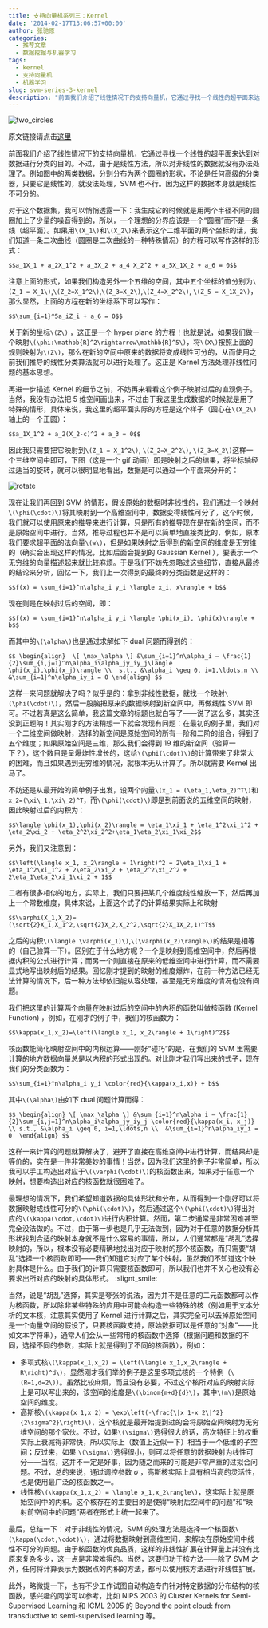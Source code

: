 ```yaml
---
title: 支持向量机系列三：Kernel
date: '2014-02-17T13:06:57+00:00'
author: 张驰原
categories:
  - 推荐文章
  - 数据挖掘与机器学习
tags:
  - kernel
  - 支持向量机
  - 机器学习
slug: svm-series-3-kernel
description: "前面我们介绍了线性情况下的支持向量机，它通过寻找一个线性的超平面来达到对数据进行分类的目的。不过，由于是线性方法，所以对非线性的数据就没有办法处理了。例如图中的两类数据，分别分布为两个圆圈的形状，不论是任何高级的分类器，只要它是线性的，就没法处理，SVM 也不行。因为这样的数据本身就是线性不可分的。"
---
```


![two_circles](https://uploads.cosx.org/2014/02/two_circles.png) 

原文链接请点击[这里](http://blog.pluskid.org/?p=685)

前面我们介绍了线性情况下的支持向量机，它通过寻找一个线性的超平面来达到对数据进行分类的目的。不过，由于是线性方法，所以对非线性的数据就没有办法处理了。例如图中的两类数据，分别分布为两个圆圈的形状，不论是任何高级的分类器，只要它是线性的，就没法处理，SVM 也不行。因为这样的数据本身就是线性不可分的。

对于这个数据集，我可以悄悄透露一下：我生成它的时候就是用两个半径不同的圆圈加上了少量的噪音得到的，所以，一个理想的分界应该是一个“圆圈”而不是一条线（超平面）。如果用`\(X_1\)`和`\(X_2\)`来表示这个二维平面的两个坐标的话，我们知道一条二次曲线（圆圈是二次曲线的一种特殊情况）的方程可以写作这样的形式：

`$$a_1X_1 + a_2X_1^2 + a_3X_2 + a_4 X_2^2 + a_5X_1X_2 + a_6 = 0$$`

注意上面的形式，如果我们构造另外一个五维的空间，其中五个坐标的值分别为`\(Z_1 = X_1\)`,`\(Z_2=X_1^2\)`,`\(Z_3=X_2\)`,`\(Z_4=X_2^2\)`, `\(Z_5 = X_1X_2\)`，那么显然，上面的方程在新的坐标系下可以写作：

`$$\sum_{i=1}^5a_iZ_i + a_6 = 0$$`

关于新的坐标`\(Z\)` ，这正是一个 hyper plane 的方程！也就是说，如果我们做一个映射`\(\phi:\mathbb{R}^2\rightarrow\mathbb{R}^5\)`，将`\(X\)`按照上面的规则映射为`\(Z\)`，那么在新的空间中原来的数据将变成线性可分的，从而使用之前我们推导的线性分类算法就可以进行处理了。这正是 Kernel 方法处理非线性问题的基本思想。

再进一步描述 Kernel 的细节之前，不妨再来看看这个例子映射过后的直观例子。当然，我没有办法把 5 维空间画出来，不过由于我这里生成数据的时候就是用了特殊的情形，具体来说，我这里的超平面实际的方程是这个样子（圆心在`\(X_2\)`轴上的一个正圆）：

`$$a_1X_1^2 + a_2(X_2-c)^2 + a_3 = 0$$`

因此我只需要把它映射到`\(Z_1 = X_1^2\)`, `\(Z_2=X_2^2\)`, `\(Z_3=X_2\)`这样一个三维空间中即可，下图（这是一个 gif 动画）即是映射之后的结果，将坐标轴经过适当的旋转，就可以很明显地看出，数据是可以通过一个平面来分开的：

![rotate](https://uploads.cosx.org/2014/02/rotate.gif)

现在让我们再回到 SVM 的情形，假设原始的数据时非线性的，我们通过一个映射`\(\phi(\cdot)\)`将其映射到一个高维空间中，数据变得线性可分了，这个时候，我们就可以使用原来的推导来进行计算，只是所有的推导现在是在新的空间，而不是原始空间中进行。当然，推导过程也并不是可以简单地直接类比的，例如，原本我们要求超平面的法向量`\(w\)`，但是如果映射之后得到的新空间的维度是无穷维的（确实会出现这样的情况，比如后面会提到的 Gaussian Kernel ），要表示一个无穷维的向量描述起来就比较麻烦。于是我们不妨先忽略过这些细节，直接从最终的结论来分析，回忆一下，我们上一次得到的最终的分类函数是这样的：

`$$f(x) = \sum_{i=1}^n\alpha_i y_i \langle x_i, x\rangle + b$$`

现在则是在映射过后的空间，即：

`$$f(x) = \sum_{i=1}^n\alpha_i y_i \langle \phi(x_i), \phi(x)\rangle + b$$`

而其中的`\(\alpha\)`也是通过求解如下 dual 问题而得到的：

`$$
\begin{align} 
\[ \max_\alpha \] &\sum_{i=1}^n\alpha_i – \frac{1}{2}\sum_{i,j=1}^n\alpha_i\alpha_jy_iy_j\langle \phi(x_i),\phi(x_j)\rangle \\ 
s.t., &\alpha_i \geq 0, i=1,\ldots,n \\ 
&\sum_{i=1}^n\alpha_iy_i = 0
\end{align}
$$`

这样一来问题就解决了吗？似乎是的：拿到非线性数据，就找一个映射`\(\phi(\cdot)\)`，然后一股脑把原来的数据映射到新空间中，再做线性 SVM 即可。不过若真是这么简单，我这篇文章的标题也就白写了——说了这么多，其实还没到正题呐！其实刚才的方法稍想一下就会发现有问题：在最初的例子里，我们对一个二维空间做映射，选择的新空间是原始空间的所有一阶和二阶的组合，得到了五个维度；如果原始空间是三维，那么我们会得到 19 维的新空间（验算一下？），这个数目是呈爆炸性增长的，这给`\(\phi(\cdot)\)`的计算带来了非常大的困难，而且如果遇到无穷维的情况，就根本无从计算了。所以就需要 Kernel 出马了。

不妨还是从最开始的简单例子出发，设两个向量`\(x_1 = (\eta_1,\eta_2)^T\)`和`x_2=(\xi\_1,\xi\_2)^T`，而`\(\phi(\cdot)\)`即是到前面说的五维空间的映射，因此映射过后的内积为：

`$$\langle \phi(x_1),\phi(x_2)\rangle = \eta_1\xi_1 + \eta_1^2\xi_1^2 + \eta_2\xi_2 + \eta_2^2\xi_2^2+\eta_1\eta_2\xi_1\xi_2$$`

另外，我们又注意到：

`$$\left(\langle x_1, x_2\rangle + 1\right)^2 = 2\eta_1\xi_1 + \eta_1^2\xi_1^2 + 2\eta_2\xi_2 + \eta_2^2\xi_2^2 + 2\eta_1\eta_2\xi_1\xi_2 + 1$$`

二者有很多相似的地方，实际上，我们只要把某几个维度线性缩放一下，然后再加上一个常数维度，具体来说，上面这个式子的计算结果实际上和映射

`$$\varphi(X_1,X_2)=(\sqrt{2}X_1,X_1^2,\sqrt{2}X_2,X_2^2,\sqrt{2}X_1X_2,1)^T$$`

之后的内积`\(\langle \varphi(x_1)\)`,`\(\varphi(x_2)\rangle\)`的结果是相等的（自己验算一下）。区别在于什么地方呢？一个是映射到高维空间中，然后再根据内积的公式进行计算；而另一个则直接在原来的低维空间中进行计算，而不需要显式地写出映射后的结果。回忆刚才提到的映射的维度爆炸，在前一种方法已经无法计算的情况下，后一种方法却依旧能从容处理，甚至是无穷维度的情况也没有问题。

我们把这里的计算两个向量在映射过后的空间中的内积的函数叫做核函数 (Kernel Function) ，例如，在刚才的例子中，我们的核函数为：

`$$\kappa(x_1,x_2)=\left(\langle x_1, x_2\rangle + 1\right)^2$$`

核函数能简化映射空间中的内积运算——刚好“碰巧”的是，在我们的 SVM 里需要计算的地方数据向量总是以内积的形式出现的。对比刚才我们写出来的式子，现在我们的分类函数为：

`$$\sum_{i=1}^n\alpha_i y_i \color{red}{\kappa(x_i,x)} + b$$`

其中`\(\alpha\)`由如下 dual 问题计算而得：

`$$
\begin{align}
\[ \max_\alpha \] &\sum_{i=1}^n\alpha_i – \frac{1}{2}\sum_{i,j=1}^n\alpha_i\alpha_jy_iy_j \color{red}{\kappa(x_i, x_j)} \\
s.t., &\alpha_i \geq 0, i=1,\ldots,n \\ 
&\sum_{i=1}^n\alpha_iy_i = 0 
\end{align}
$$`

这样一来计算的问题就算解决了，避开了直接在高维空间中进行计算，而结果却是等价的，实在是一件非常美妙的事情！当然，因为我们这里的例子非常简单，所以我可以手工构造出对应于`\(\varphi(\cdot)\)`的核函数出来，如果对于任意一个映射，想要构造出对应的核函数就很困难了。

最理想的情况下，我们希望知道数据的具体形状和分布，从而得到一个刚好可以将数据映射成线性可分的`\(\phi(\cdot)\)`，然后通过这个`\(\phi(\cdot)\)`得出对应的`\(\kappa(\cdot,\cdot)\)`进行内积计算。然而，第二步通常是非常困难甚至完全没法做的。不过，由于第一步也是几乎无法做到，因为对于任意的数据分析其形状找到合适的映射本身就不是什么容易的事情，所以，人们通常都是“胡乱”选择映射的，所以，根本没有必要精确地找出对应于映射的那个核函数，而只需要“胡乱”选择一个核函数即可——我们知道它对应了某个映射，虽然我们不知道这个映射具体是什么。由于我们的计算只需要核函数即可，所以我们也并不关心也没有必要求出所对应的映射的具体形式。 :slignt_smile:

当然，说是“胡乱”选择，其实是夸张的说法，因为并不是任意的二元函数都可以作为核函数，所以除非某些特殊的应用中可能会构造一些特殊的核（例如用于文本分析的文本核，注意其实使用了 Kernel 进行计算之后，其实完全可以去掉原始空间是一个向量空间的假设了，只要核函数支持，原始数据可以是任意的“对象”——比如文本字符串），通常人们会从一些常用的核函数中选择（根据问题和数据的不同，选择不同的参数，实际上就是得到了不同的核函数），例如：

  * 多项式核`\(\kappa(x_1,x_2) = \left(\langle x_1,x_2\rangle + R\right)^d\)`，显然刚才我们举的例子是这里多项式核的一个特例（`\(R=1,d=2\)`）。虽然比较麻烦，而且没有必要，不过这个核所对应的映射实际上是可以写出来的，该空间的维度是`\(\binom{m+d}{d}\)`，其中`\(m\)`是原始空间的维度。
  * 高斯核`\(\kappa(x_1,x_2) = \exp\left(-\frac{\|x_1-x_2\|^2}{2\sigma^2}\right)\)`，这个核就是最开始提到过的会将原始空间映射为无穷维空间的那个家伙。不过，如果`\(\sigma\)`选得很大的话，高次特征上的权重实际上衰减得非常快，所以实际上（数值上近似一下）相当于一个低维的子空间；反过来，如果 `\(\sigma\)`选得很小，则可以将任意的数据映射为线性可分——当然，这并不一定是好事，因为随之而来的可能是非常严重的过拟合问题。不过，总的来说，通过调控参数 $\sigma$ ，高斯核实际上具有相当高的灵活性，也是使用最广泛的核函数之一。
  * 线性核`\(\kappa(x_1,x_2) = \langle x_1,x_2\rangle\)`，这实际上就是原始空间中的内积。这个核存在的主要目的是使得“映射后空间中的问题”和“映射前空间中的问题”两者在形式上统一起来了。

最后，总结一下：对于非线性的情况，SVM 的处理方法是选择一个核函数`\(\kappa(\cdot,\cdot)\)`，通过将数据映射到高维空间，来解决在原始空间中线性不可分的问题。由于核函数的优良品质，这样的非线性扩展在计算量上并没有比原来复杂多少，这一点是非常难得的。当然，这要归功于核方法——除了 SVM 之外，任何将计算表示为数据点的内积的方法，都可以使用核方法进行非线性扩展。

此外，略微提一下，也有不少工作试图自动构造专门针对特定数据的分布结构的核函数，感兴趣的同学可以参考，比如 NIPS 2003 的 Cluster Kernels for Semi-Supervised Learning 和 ICML 2005 的 Beyond the point cloud: from transductive to semi-supervised learning 等。
